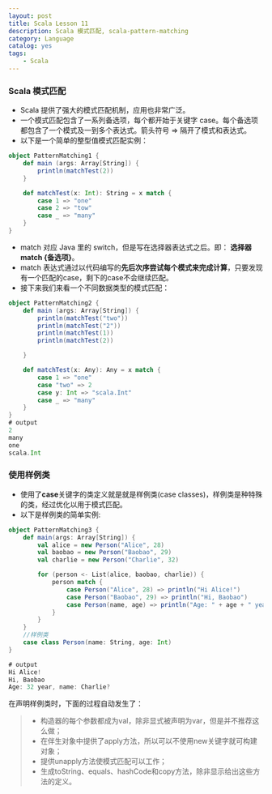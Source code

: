 ```yaml
---
layout: post
title: Scala Lesson 11
description: Scala 模式匹配, scala-pattern-matching
category: Language
catalog: yes
tags:
    - Scala
---
```

### Scala 模式匹配

* Scala 提供了强大的模式匹配机制，应用也非常广泛。
* 一个模式匹配包含了一系列备选项，每个都开始于关键字 case。每个备选项都包含了一个模式及一到多个表达式。箭头符号 => 隔开了模式和表达式。
* 以下是一个简单的整型值模式匹配实例：

~~~scala
object PatternMatching1 {
    def main (args: Array[String]) {
        println(matchTest(2))
    }

    def matchTest(x: Int): String = x match {
        case 1 => "one"
        case 2 => "tow"
        case _ => "many"
    }
}
~~~

* match 对应 Java 里的 switch，但是写在选择器表达式之后。即： **选择器 match {备选项}**。
* match 表达式通过以代码编写的**先后次序尝试每个模式来完成计算**，只要发现有一个匹配的case，剩下的case不会继续匹配。
* 接下来我们来看一个不同数据类型的模式匹配：

~~~scala
object PatternMatching2 {
    def main (args: Array[String]) {
        println(matchTest("two"))
        println(matchTest("2"))
        println(matchTest(1))
        println(matchTest(2))

    }

    def matchTest(x: Any): Any = x match {
        case 1 => "one"
        case "two" => 2
        case y: Int => "scala.Int"
        case _ => "many"
    }
}
# output
2
many
one
scala.Int
~~~

### 使用样例类

* 使用了**case**关键字的类定义就是就是样例类(case classes)，样例类是种特殊的类，经过优化以用于模式匹配。
* 以下是样例类的简单实例:

~~~scala
object PatternMatching3 {
    def main(args: Array[String]) {
        val alice = new Person("Alice", 28)
        val baobao = new Person("Baobao", 29)
        val charlie = new Person("Charlie", 32)

        for (person <- List(alice, baobao, charlie)) {
            person match {
                case Person("Alice", 28) => println("Hi Alice!")
                case Person("Baobao", 29) => println("Hi, Baobao")
                case Person(name, age) => println("Age: " + age + " year, name: " +name + "?")
            }
        }
    }
    //样例类
    case class Person(name: String, age: Int)
}

# output
Hi Alice!
Hi, Baobao
Age: 32 year, name: Charlie?
~~~

在声明样例类时，下面的过程自动发生了：

>* 构造器的每个参数都成为val，除非显式被声明为var，但是并不推荐这么做；
>* 在伴生对象中提供了apply方法，所以可以不使用new关键字就可构建对象；
>* 提供unapply方法使模式匹配可以工作；
>* 生成toString、equals、hashCode和copy方法，除非显示给出这些方法的定义。
